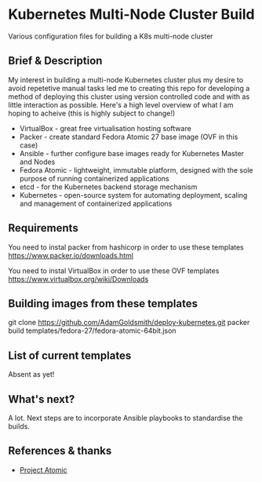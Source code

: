 # Kubernetes Multi-Node Cluster Build
Various configuration files for building a K8s multi-node cluster

## Brief & Description
My interest in  building a multi-node Kubernetes cluster plus my desire to avoid repetetive manual tasks led me to creating this repo for
developing a method of deploying this cluster using version controlled code and with as little interaction as possible.
Here's a high level overview of what I am hoping to acheive (this is highly subject to change!)

* VirtualBox - great free virtualisation hosting software
* Packer - create standard Fedora Atomic 27 base image (OVF in this case)
* Ansible - further configure base images ready for Kubernetes Master and Nodes
* Fedora Atomic - lightweight, immutable platform, designed with the sole purpose of running containerized applications
* etcd - for the Kubernetes backend storage mechanism
* Kubernetes - open-source system for automating deployment, scaling and management of containerized applications

## Requirements
You need to instal packer from hashicorp in order to use these templates
https://www.packer.io/downloads.html

You need to instal VirtualBox in order to use these OVF templates
https://www.virtualbox.org/wiki/Downloads

## Building images from these templates
git clone https://github.com/AdamGoldsmith/deploy-kubernetes.git
packer build templates/fedora-27/fedora-atomic-64bit.json

## List of current templates
Absent as yet!

## What's next?
A lot. Next steps are to incorporate Ansible playbooks to standardise the builds.

## References & thanks
* [Project Atomic](https://www.projectatomic.io)


